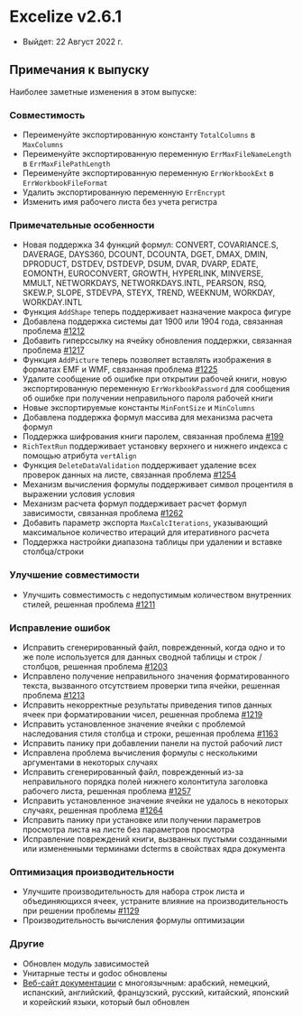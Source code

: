 # Excelize v2.6.1

* Выйдет: 22 Август 2022 г.

## Примечания к выпуску

Наиболее заметные изменения в этом выпуске:

### Совместимость

* Переименуйте экспортированную константу `TotalColumns` в `MaxColumns`
* Переименуйте экспортированную переменную `ErrMaxFileNameLength` в `ErrMaxFilePathLength`
* Переименуйте экспортированную переменную `ErrWorkbookExt` в `ErrWorkbookFileFormat`
* Удалить экспортированную переменную `ErrEncrypt`
* Изменить имя рабочего листа без учета регистра

### Примечательные особенности

* Новая поддержка 34 функций формул: CONVERT, COVARIANCE.S, DAVERAGE, DAYS360, DCOUNT, DCOUNTA, DGET, DMAX, DMIN, DPRODUCT, DSTDEV, DSTDEVP, DSUM, DVAR, DVARP, EDATE, EOMONTH, EUROCONVERT, GROWTH, HYPERLINK, MINVERSE, MMULT, NETWORKDAYS, NETWORKDAYS.INTL, PEARSON, RSQ, SKEW.P, SLOPE, STDEVPA, STEYX, TREND, WEEKNUM, WORKDAY, WORKDAY.INTL
* Функция `AddShape` теперь поддерживает назначение макроса фигуре
* Добавлена поддержка системы дат 1900 или 1904 года, связанная проблема [#1212](https://github.com/xuri/excelize/issues/1212)
* Добавить гиперссылку на ячейку обновления поддержки, связанная проблема [#1217](https://github.com/xuri/excelize/issues/1217)
* Функция `AddPicture` теперь позволяет вставлять изображения в форматах EMF и WMF, связанная проблема [#1225](https://github.com/xuri/excelize/issues/1225)
* Удалите сообщение об ошибке при открытии рабочей книги, новую экспортированную переменную `ErrWorkbookPassword` для сообщения об ошибке при получении неправильного пароля рабочей книги
* Новые экспортируемые константы `MinFontSize` и `MinColumns`
* Добавлена поддержка формул массива для механизма расчета формул
* Поддержка шифрования книги паролем, связанная проблема [#199](https://github.com/xuri/excelize/issues/199)
* `RichTextRun` поддерживает установку верхнего и нижнего индекса с помощью атрибута `vertAlign`
* Функция `DeleteDataValidation` поддерживает удаление всех проверок данных на листе, связанная проблема [#1254](https://github.com/xuri/excelize/issues/1254)
* Механизм вычисления формулы поддерживает символ процентиля в выражении условия условия
* Механизм расчета формул поддерживает расчет формул зависимости, связанная проблема [#1262](https://github.com/xuri/excelize/issues/1262)
* Добавить параметр экспорта `MaxCalcIterations`, указывающий максимальное количество итераций для итеративного расчета
* Поддержка настройки диапазона таблицы при удалении и вставке столбца/строки

### Улучшение совместимости

* Улучшить совместимость с недопустимым количеством внутренних стилей, решенная проблема [#1211](https://github.com/xuri/excelize/issues/1211)

### Исправление ошибок

* Исправить сгенерированный файл, поврежденный, когда одно и то же поле используется для данных сводной таблицы и строк / столбцов, решенная проблема [#1203](https://github.com/xuri/excelize/issues/1203)
* Исправлено получение неправильного значения форматированного текста, вызванного отсутствием проверки типа ячейки, решенная проблема [#1213](https://github.com/xuri/excelize/issues/1213)
* Исправить некорректные результаты приведения типов данных ячеек при форматировании чисел, решенная проблема [#1219](https://github.com/xuri/excelize/issues/1219)
* Исправить установленное значение ячейки с проблемой наследования стиля столбца и строки, решенная проблема [#1163](https://github.com/xuri/excelize/issues/1163)
* Исправить панику при добавлении панели на пустой рабочий лист
* Исправлена проблема вычисления формулы с несколькими аргументами в некоторых случаях
* Исправить сгенерированный файл, поврежденный из-за неправильного порядка полей нижнего колонтитула заголовка рабочего листа, решенная проблема [#1257](https://github.com/xuri/excelize/issues/1257)
* Исправить установленное значение ячейки не удалось в некоторых случаях, решенная проблема [#1264](https://github.com/xuri/excelize/issues/1264)
* Исправить панику при установке или получении параметров просмотра листа на листе без параметров просмотра
* Исправление повреждений книги, вызванных пустыми созданными или измененными терминами dcterms в свойствах ядра документа

### Оптимизация производительности

* Улучшите производительность для набора строк листа и объединяющихся ячеек, устраните влияние на производительность при решении проблемы [#1129](https://github.com/xuri/excelize/issues/1129)
* Производительность вычисления формулы оптимизации

### Другие

* Обновлен модуль зависимостей
* Унитарные тесты и godoc обновлены
* [Веб-сайт документации](https://xuri.me/excelize) с многоязычным: арабский, немецкий, испанский, английский, французский, русский, китайский, японский и корейский языки, который был обновлен
